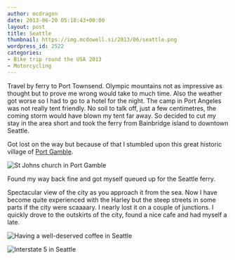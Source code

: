 ```yaml
---
author: mcdragon
date: 2013-06-20 05:18:43+00:00
layout: post
title: Seattle
thumbnail: https://img.mcdowell.si/2013/06/seattle.png
wordpress_id: 2522
categories:
- Bike trip round the USA 2013
- Motorcycling
---
```


Travel by ferry to Port Townsend. Olympic mountains not as impressive as thought but to prove me wrong would take to much time. Also the weather got worse so I had to go to a hotel for the night. The camp in Port Angeles was not really tent friendly. No soil to talk off, just a few centimetres, the coming storm would have blown my tent far away. So decided to cut my stay in the area short and took the ferry from Bainbridge island to downtown Seattle.

Got lost on the way but because of that I stumbled upon this great historic village of [Port Gamble](https://en.wikipedia.org/wiki/Port_Gamble%2C_Washington).

![St Johns church in Port Gamble](https://img.mcdowell.si/2013/06/wpid-20130619_105414-1.jpg "St Johns church in Port Gamble")

Found my way back fine and got myself queued up for the Seattle ferry.

Spectacular view of the city as you approach it from the sea.
Now I have become quite experienced with the Harley but the steep streets in some parts if the city were scaaaary. I nearly lost it on a couple of junctions. I quickly drove to the outskirts of the city, found a nice cafe and had myself a late.

![Having a well-deserved coffee in Seattle](https://img.mcdowell.si/2013/06/wpid-20130619_135832-1.jpg "Having a well-deserved coffee in Seattle")

![Interstate 5 in Seattle](https://img.mcdowell.si/2013/06/wpid-20130619_131359-1.jpg "Interstate 5")

